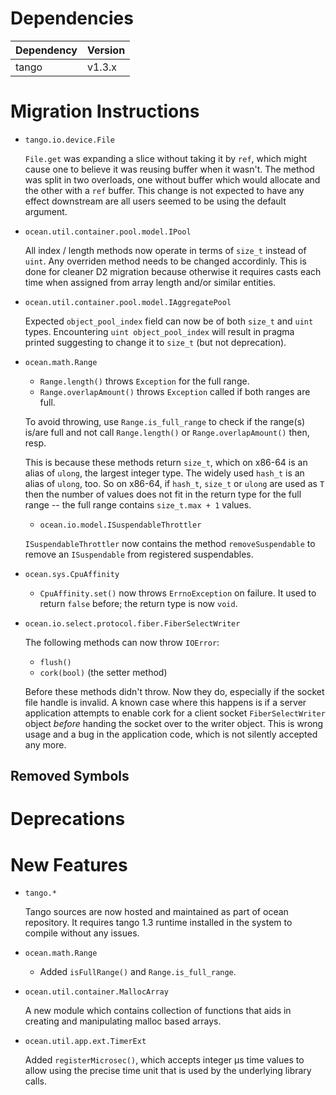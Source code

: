 Dependencies
============

Dependency | Version
-----------|---------
tango      | v1.3.x

Migration Instructions
======================

* `tango.io.device.File`

  `File.get` was expanding a slice without taking it by `ref`, which might cause one
  to believe it was reusing buffer when it wasn't. The method was split in two overloads,
  one without buffer which would allocate and the other with a `ref` buffer. This change
  is not expected to have any effect downstream are all users seemed to be using the default
  argument.

* `ocean.util.container.pool.model.IPool`

  All index / length methods now operate in terms of `size_t` instead of `uint`.
  Any overriden method needs to be changed accordinly. This is done for cleaner D2
  migration because otherwise it requires casts each time when assigned from
  array length and/or similar entities.

* `ocean.util.container.pool.model.IAggregatePool`

  Expected `object_pool_index` field can now be of both `size_t` and `uint`
  types. Encountering `uint object_pool_index` will result in pragma printed
  suggesting to change it to `size_t` (but not deprecation).

* `ocean.math.Range`

  - `Range.length()` throws `Exception` for the full range.
  - `Range.overlapAmount()` throws `Exception` called if both ranges are full.

  To avoid throwing, use `Range.is_full_range` to check if the range(s) is/are
  full and not call `Range.length()` or `Range.overlapAmount()` then, resp.

  This is because these methods return `size_t`, which on x86-64 is an alias of
  `ulong`, the largest integer type. The widely used `hash_t` is an alias of
  `ulong`, too. So on x86-64, if `hash_t`, `size_t` or `ulong` are used as `T`
  then the number of values does not fit in the return type for the full range
  -- the full range contains `size_t.max + 1` values.
  
  * `ocean.io.model.ISuspendableThrottler`

  `ISuspendableThrottler` now contains the method `removeSuspendable` to remove an
  `ISuspendable` from registered suspendables.

* `ocean.sys.CpuAffinity`

  - `CpuAffinity.set()` now throws `ErrnoException` on failure. It used to
    return `false` before; the return type is now `void`.

* `ocean.io.select.protocol.fiber.FiberSelectWriter`

  The following methods can now throw `IOError`:

    * `flush()`
    * `cork(bool)` (the setter method)

  Before these methods didn't throw. Now they do, especially if the socket file
  handle is invalid. A known case where this happens is if a server application
  attempts to enable cork for a client socket `FiberSelectWriter` object
  *before* handing the socket over to the writer object. This is wrong usage and
  a bug in the application code, which is not silently accepted any more.

Removed Symbols
---------------

Deprecations
============

New Features
============

* `tango.*`

  Tango sources are now hosted and maintained as part of ocean repository.
  It requires tango 1.3 runtime installed in the system to compile without
  any issues.

* `ocean.math.Range`

  - Added `isFullRange()` and `Range.is_full_range`.

* `ocean.util.container.MallocArray`

  A new module which contains collection of functions that aids in creating
  and manipulating malloc based arrays.

* `ocean.util.app.ext.TimerExt`

  Added `registerMicrosec()`, which accepts integer µs time values to allow
  using the precise time unit that is used by the underlying library calls.
